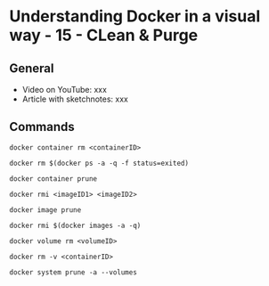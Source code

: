 # Understanding Docker in a visual way - 15 - CLean & Purge

## General

* Video on YouTube: xxx
* Article with sketchnotes: xxx

## Commands

```
docker container rm <containerID>

docker rm $(docker ps -a -q -f status=exited)

docker container prune

docker rmi <imageID1> <imageID2>

docker image prune

docker rmi $(docker images -a -q)

docker volume rm <volumeID>

docker rm -v <containerID>

docker system prune -a --volumes 
```
